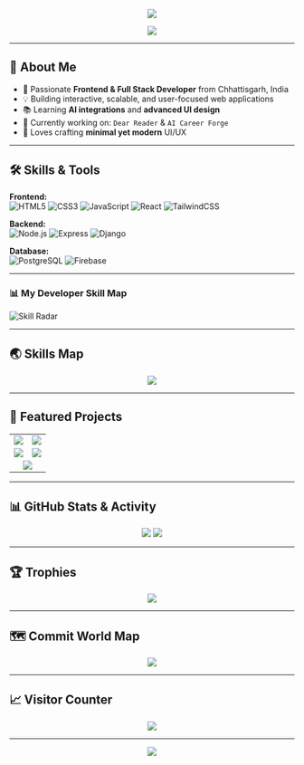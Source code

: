 <!-- Animated Gradient Banner -->
<p align="center">
  <img src="https://capsule-render.vercel.app/api?type=waving&color=0:ff6ec4,100:7873f5&height=250&section=header&text=Sushil%20Patel&fontSize=60&fontColor=ffffff&animation=fadeIn&desc=Frontend%20%7C%20Full%20Stack%20Developer&descSize=20&descAlignY=55" />
</p>

<!-- Typing Animation -->
<p align="center">
  <img src="https://readme-typing-svg.herokuapp.com?font=Fira+Code&weight=600&size=24&pause=1000&color=FF6EC4&center=true&vCenter=true&width=600&lines=Hi+there!+I'm+Sushil+Patel;Frontend+Developer;Full+Stack+Developer;UI%2FUX+Enthusiast" />
</p>

---

## 🚀 About Me
- 🎯 Passionate **Frontend & Full Stack Developer** from Chhattisgarh, India  
- 💡 Building interactive, scalable, and user-focused web applications  
- 📚 Learning **AI integrations** and **advanced UI design**  
- 🌱 Currently working on: `Dear Reader` & `AI Career Forge`  
- 🎨 Loves crafting **minimal yet modern** UI/UX  

---

## 🛠 Skills & Tools

**Frontend:**  
![HTML5](https://img.shields.io/badge/-HTML5-E34F26?style=for-the-badge&logo=html5&logoColor=white)
![CSS3](https://img.shields.io/badge/-CSS3-1572B6?style=for-the-badge&logo=css3)
![JavaScript](https://img.shields.io/badge/-JavaScript-F7DF1E?style=for-the-badge&logo=javascript&logoColor=black)
![React](https://img.shields.io/badge/-React-61DAFB?style=for-the-badge&logo=react&logoColor=black)
![TailwindCSS](https://img.shields.io/badge/-TailwindCSS-38B2AC?style=for-the-badge&logo=tailwindcss&logoColor=white)

**Backend:**  
![Node.js](https://img.shields.io/badge/-Node.js-339933?style=for-the-badge&logo=nodedotjs&logoColor=white)
![Express](https://img.shields.io/badge/-Express-000000?style=for-the-badge&logo=express)
![Django](https://img.shields.io/badge/-Django-092E20?style=for-the-badge&logo=django)

**Database:**  
![PostgreSQL](https://img.shields.io/badge/-PostgreSQL-336791?style=for-the-badge&logo=postgresql)
![Firebase](https://img.shields.io/badge/-Firebase-FFCA28?style=for-the-badge&logo=firebase)

---

### 📊 My Developer Skill Map
![Skill Radar](https://quickchart.io/chart?c=%7B%0A%20%20type%3A%27radar%27%2C%0A%20%20data%3A%7B%0A%20%20%20%20labels%3A%5B%27Frontend%27%2C%27Backend%27%2C%27Database%27%2C%27UI%2FUX%27%2C%27Projects%20Completed%27%5D%2C%0A%20%20%20%20datasets%3A%5B%7B%0A%20%20%20%20%20%20label%3A%27Skill%20Level%27%2C%0A%20%20%20%20%20%20data%3A%5B95%2C80%2C78%2C92%2C85%5D%2C%0A%20%20%20%20%20%20fill%3Atrue%2C%0A%20%20%20%20%20%20backgroundColor%3A%27rgba(63%2C94%2C251%2C0.2)%27%2C%0A%20%20%20%20%20%20borderColor%3A%27rgb(63%2C94%2C251)%27%2C%0A%20%20%20%20%20%20pointBackgroundColor%3A%27rgb(63%2C94%2C251)%27%0A%20%20%20%20%7D%5D%0A%20%20%7D%2C%0A%20%20options%3A%7B%0A%20%20%20%20scale%3A%7B%0A%20%20%20%20%20%20ticks%3A%7BbeginAtZero%3Atrue%2Cmax%3A100%7D%2C%0A%20%20%20%20%20%20pointLabels%3A%7Bfont%3A%7Bsize%3A14%7D%7D%0A%20%20%20%20%7D%0A%20%20%7D%0A%7D)

---

## 🌏 Skills Map
<p align="center">
  <img src="https://github-readme-stats.vercel.app/api/top-langs/?username=sushil930&layout=compact&theme=radical" />
</p>

---

## 📌 Featured Projects

<table>
<tr>
<td align="center" width="50%">
<a href="https://github.com/sushil930/dear-reader">
<img src="https://github-readme-stats.vercel.app/api/pin/?username=sushil930&repo=dear-reader&theme=radical" />
</a>
</td>
<td align="center" width="50%">
<a href="https://github.com/sushil930/canteen-flow">
<img src="https://github-readme-stats.vercel.app/api/pin/?username=sushil930&repo=canteen-flow&theme=radical" />
</a>
</td>
</tr>
<tr>
<td align="center" width="50%">
<a href="https://github.com/sushil930/AI-Career-Forge">
<img src="https://github-readme-stats.vercel.app/api/pin/?username=sushil930&repo=AI-Career-Forge&theme=radical" />
</a>
</td>
<td align="center" width="50%">
<a href="https://github.com/sushil930/Sushil.dev">
<img src="https://github-readme-stats.vercel.app/api/pin/?username=sushil930&repo=Sushil.dev&theme=radical" />
</a>
</td>
</tr>
<tr>
<td align="center" colspan="2">
<a href="https://github.com/sushil930/comic-portfolio">
<img src="https://github-readme-stats.vercel.app/api/pin/?username=sushil930&repo=comic-portfolio&theme=radical" />
</a>
</td>
</tr>
</table>

---

## 📊 GitHub Stats & Activity

<p align="center">
  <img src="https://github-readme-streak-stats.herokuapp.com?user=sushil930&theme=radical" />
  <img src="https://github-readme-stats.vercel.app/api?username=sushil930&show_icons=true&theme=radical" />
</p>

---

## 🏆 Trophies
<p align="center">
  <img src="https://github-profile-trophy.vercel.app/?username=sushil930&theme=radical&row=1&column=7" />
</p>

---

## 🗺 Commit World Map
<p align="center">
  <img src="https://github-readme-activity-graph.vercel.app/graph?username=sushil930&theme=react-dark" />
</p>

---

## 📈 Visitor Counter
<p align="center">
  <img src="https://komarev.com/ghpvc/?username=sushil930&label=Visitors&color=ff69b4&style=for-the-badge" />
</p>

---

<p align="center">
  <img src="https://capsule-render.vercel.app/api?type=waving&color=0:7873f5,100:ff6ec4&height=150&section=footer" />
</p>